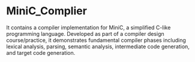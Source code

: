 # MiniC_Complier
It contains a compiler implementation for MiniC, a simplified C-like programming language. Developed as part of a compiler design course/practice, it demonstrates fundamental compiler phases including lexical analysis, parsing, semantic analysis, intermediate code generation, and target code generation.
